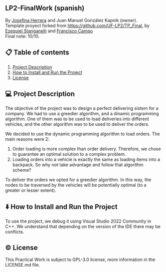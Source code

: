 ## LP2-FinalWork (spanish)
By [Josefina Herrera](https://github.com/josefinaherrera98) and Juan Manuel González Kapnik (owner).
<br>
Template proyect forked from https://github.com/UF-LP2/TP_Final, by [Ezequiel Stanganelli](https://github.com/eastanganelli) and [Francisco Campo](https://github.com/FCampo7)
<br>
Final note: 10/10.

## 📋 Table of contents
1. [Project Description](#description)
2. [How to Install and Run the Project](#howto)
3. [License](#license)

## 💻 Project Description <a name="description"></a>
The objective of the project was to design a perfect delivering sistem for a company. We had to use a greedier algorithm, and a dinamic programming algorithm. One of them was to be used to load deliveries into different vehicles, and the other algorithm was to be used to deliver the orders.

We decided to use the dynamic programming algorithm to load orders. The main reasons were 2:

 1. Order loading is more complex than order delivery. Therefore, we chose to guarantee an optimal solution to a complex problem.
 2. Loading orders into a vehicle is exactly the same as loading items into a backpack. So why not take advantage and follow that algorithm scheme?

To deliver the orders we opted for a greedier algorithm. In this way, the nodes to be traversed by the vehicles will be potentially optimal (to a greater or lesser extent).

## ⬇️ How to Install and Run the Project <a name="howto"></a>

To use the project, we debug it using Visual Studio 2022 Community in C++. We understand that depending on the version of the IDE there may be conflicts. 

## ©️ License <a name="license"></a>
This Practical Work is subject to GPL-3.0 license, more information in the LICENSE.md file.
